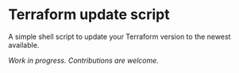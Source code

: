 # Terraform update script

A simple shell script to update your Terraform version to the newest available.

_Work in progress. Contributions are welcome._
